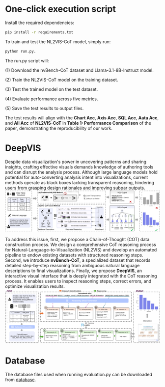 # One-click execution script
Install the required dependencies: 
```bash
pip install -r requirements.txt
```

To train and test the NL2VIS-CoT model, simply run: 
```bash
python run.py.  
```

The run.py script will:  

(1) Download the nvBench-CoT dataset and Llama-3.1-8B-Instruct model.  

(2) Train the NL2VIS-CoT model on the training dataset.  

(3) Test the trained model on the test dataset.  

(4) Evaluate performance across five metrics.  

(5) Save the test results to output files.  

The test results will align with the **Chart Acc**, **Axis Acc**, **SQL Acc**, **Aata Acc**, and **All Acc** of **NL2VIS-CoT** in **Table 1: Performance Comparison** of the paper, demonstrating the reproducibility of our work.

# DeepVIS
Despite data visualization's power in uncovering patterns and sharing insights, crafting effective visuals demands knowledge of authoring tools and can disrupt the analysis process. Although large language models hold potential for auto-converting analysis intent into visualizations, current methods operate as black boxes lacking transparent reasoning, hindering users from grasping design rationales and improving subpar outputs.
![teaser](https://github.com/Bvivib-shuai/DeepVIS/blob/main/img/teaser.png)

To address this issue, first, we propose a Chain-of-Thought (COT) data construction process. We design a comprehensive CoT reasoning process for Natural-Language-to-Visualization (NL2VIS) and develop an automated pipeline to endow existing datasets with structured reasoning steps. Second, we introduce **nvBench-CoT**, a specialized dataset that records detailed step-by-step reasoning from ambiguous natural language descriptions to final visualizations. Finally, we propose **DeepVIS**, an interactive visual interface that is deeply integrated with the CoT reasoning process. It enables users to inspect reasoning steps, correct errors, and optimize visualization results.
![overview](https://github.com/Bvivib-shuai/DeepVIS/blob/main/img/overview.png)

# Database
The database files used when running evaluation.py can be downloaded from [database](https://github.com/TsinghuaDatabaseGroup/nvBench/blob/main/databases.zip).
